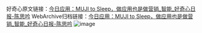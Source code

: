 好奇心原文链接：[今日应用：MUJI to Sleep，做应用也是做营销_智能_好奇心日报-陈思吟](https://www.qdaily.com/articles/1462.html)
WebArchive归档链接：[今日应用：MUJI to Sleep，做应用也是做营销_智能_好奇心日报-陈思吟](http://web.archive.org/web/20160809201336/http://www.qdaily.com/articles/1462.html)
![image](http://ww3.sinaimg.cn/large/007d5XDply1g3v4hccpl6j30u039sb29)